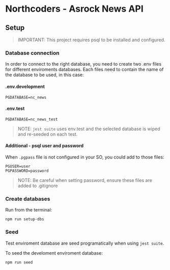 # Northcoders - Asrock News API

## Setup ##
> IMPORTANT: This project requires psql to be installed and configured.

### Database connection ###
In order to connect to the right database, you need to create two .env files for different enviroments databases.
Each files need to contain the name of the database to be used, in this case:

#### .env.development ####
``` 
PGDATABASE=nc_news
```
#### .env.test ####
``` 
PGDATABASE=nc_news_test
```
> NOTE: ```jest suite``` uses env.test and the selected database is wiped and re-seeded on each test.

#### Additional - psql user and password ####
When ```.pgpass``` file is not configured in your SO, you could add to those files:
```
PGUSER=user
PGPASSWORD=password
```

> NOTE: Be careful when setting password, ensure these files are added to .gitignore
### Create databases ###
Run from the terminal:
```
npm run setup-dbs
```

### Seed ###
Test enviroment database are seed programatically when using ```jest suite```.

To seed the develoment enviroment database:
```
npm run seed
```